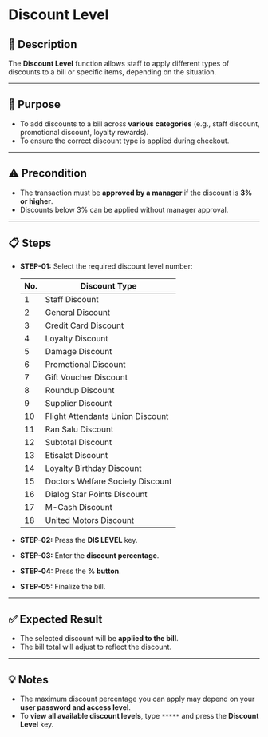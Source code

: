 # Discount Level

## 📝 Description
The **Discount Level** function allows staff to apply different types of discounts to a bill or specific items, depending on the situation.

---

## 🎯 Purpose
- To add discounts to a bill across **various categories** (e.g., staff discount, promotional discount, loyalty rewards).  
- To ensure the correct discount type is applied during checkout.  

---

## ⚠️ Precondition
- The transaction must be **approved by a manager** if the discount is **3% or higher**.  
- Discounts below 3% can be applied without manager approval.  

---

## 📋 Steps
- **STEP-01:** Select the required discount level number:  

  | No. | Discount Type                     |
  |-----|-----------------------------------|
  | 1   | Staff Discount                    |
  | 2   | General Discount                  |
  | 3   | Credit Card Discount              |
  | 4   | Loyalty Discount                  |
  | 5   | Damage Discount                   |
  | 6   | Promotional Discount              |
  | 7   | Gift Voucher Discount             |
  | 8   | Roundup Discount                  |
  | 9   | Supplier Discount                 |
  | 10  | Flight Attendants Union Discount  |
  | 11  | Ran Salu Discount                 |
  | 12  | Subtotal Discount                 |
  | 13  | Etisalat Discount                 |
  | 14  | Loyalty Birthday Discount         |
  | 15  | Doctors Welfare Society Discount  |
  | 16  | Dialog Star Points Discount       |
  | 17  | M-Cash Discount                   |
  | 18  | United Motors Discount            |

- **STEP-02:** Press the **DIS LEVEL** key.  
- **STEP-03:** Enter the **discount percentage**.  
- **STEP-04:** Press the **% button**.  
- **STEP-05:** Finalize the bill.  

---

## ✅ Expected Result
- The selected discount will be **applied to the bill**.  
- The bill total will adjust to reflect the discount.  

---

## 💡 Notes
- The maximum discount percentage you can apply may depend on your **user password and access level**.  
- To **view all available discount levels**, type `*****` and press the **Discount Level** key.  
